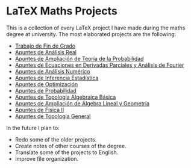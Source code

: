 # LaTeX Maths Projects

This is a collection of every LaTeX project I have made during the maths degree at university. The most elaborated projects are the following:

- [Trabajo de Fin de Grado](https://github.com/dldelpino/latex/blob/main/2024-2025/tfg/main.pdf)
- [Apuntes de Análisis Real](https://github.com/dldelpino/latex/blob/main/2024-2025/ar_apuntes/main.pdf)
- [Apuntes de Ampliación de Teoría de la Probabilidad](https://github.com/dldelpino/latex/blob/main/2024-2025/atp_apuntes/main.pdf)
- [Apuntes de Ecuaciones en Derivadas Parciales y Análisis de Fourier](https://github.com/dldelpino/latex/blob/main/2024-2025/edpaf_apuntes/main.pdf)
- [Apuntes de Análisis Numérico](https://github.com/dldelpino/latex/blob/main/2023-2024/an_apuntes/main.pdf)
- [Apuntes de Inferencia Estadística](https://github.com/dldelpino/latex/blob/main/2023-2024/ie_apuntes/main.pdf)
- [Apuntes de Optimización](https://github.com/dldelpino/latex/blob/main/2023-2024/opt_apuntes/main.pdf)
- [Apuntes de Probabilidad](https://github.com/dldelpino/latex/blob/main/2023-2024/pro_apuntes/main.pdf)
- [Apuntes de Topología Algebraica Básica](https://github.com/dldelpino/latex/blob/main/2023-2024/tab_apuntes/main.pdf)
- [Apuntes de Ampliación de Álgebra Lineal y Geometría](https://github.com/dldelpino/latex/blob/main/2022-2023/aalg_apuntes/main.pdf)
- [Apuntes de Física II](https://github.com/dldelpino/latex/blob/main/2022-2023/f2_apuntes/main.pdf)
- [Apuntes de Topología General](https://github.com/dldelpino/latex/blob/main/2022-2023/tg_apuntes/main.pdf)

In the future I plan to:
- Redo some of the older projects.
- Create notes of other courses of the degree.
- Translate some of the projects to English.
- Improve file organization.